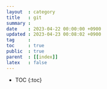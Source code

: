 ```yaml
---
layout  : category
title   : git
summary : 
date    : 2023-04-22 00:00:00 +0900
updated : 2023-04-23 00:08:02 +0900
tag     : 
toc     : true
public  : true
parent  : [[index]]
latex   : false
---
```


* TOC
{:toc}
